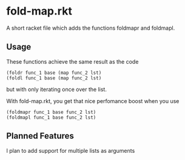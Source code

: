 # fold-map.rkt
A short racket file which adds the functions foldmapr and foldmapl. 

## Usage
These functions achieve the same result as the code
```
(foldr func_1 base (map func_2 lst)
(foldl func_1 base (map func_2 lst)
```
but with only iterating once over the list. 

With fold-map.rkt, you get that nice perfomance boost when you use
```
(foldmapr func_1 base func_2 lst)
(foldmapl func_1 base func_2 lst)
```

## Planned Features
I plan to add support for multiple lists as arguments
